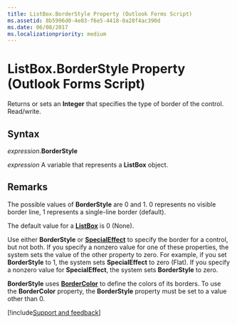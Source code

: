 ```yaml
---
title: ListBox.BorderStyle Property (Outlook Forms Script)
ms.assetid: 8b5996d0-4e03-f6e5-4418-0a28f4ac390d
ms.date: 06/08/2017
ms.localizationpriority: medium
---
```



# ListBox.BorderStyle Property (Outlook Forms Script)

Returns or sets an **Integer** that specifies the type of border of the control. Read/write.


## Syntax

_expression_.**BorderStyle**

_expression_ A variable that represents a **ListBox** object.


## Remarks

The possible values of **BorderStyle** are 0 and 1. 0 represents no visible border line, 1 represents a single-line border (default).

The default value for a **[ListBox](Outlook.listbox.md)** is 0 (None).

Use either **BorderStyle** or **[SpecialEffect](Outlook.listbox.specialeffect.md)** to specify the border for a control, but not both. If you specify a nonzero value for one of these properties, the system sets the value of the other property to zero. For example, if you set **BorderStyle** to 1, the system sets **SpecialEffect** to zero (Flat). If you specify a nonzero value for **SpecialEffect**, the system sets **BorderStyle** to zero.

 **BorderStyle** uses **[BorderColor](Outlook.listbox.bordercolor.md)** to define the colors of its borders. To use the **BorderColor** property, the **BorderStyle** property must be set to a value other than 0.

[!include[Support and feedback](~/includes/feedback-boilerplate.md)]